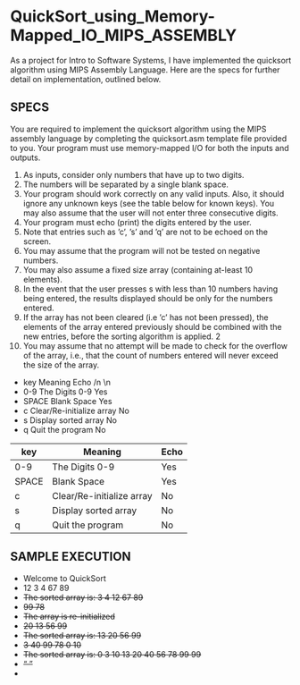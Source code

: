 # QuickSort_using_Memory-Mapped_IO_MIPS_ASSEMBLY

As a project for Intro to Software Systems, I have implemented the quicksort algorithm using MIPS Assembly Language. Here are the specs for further detail on implementation, outlined below.


SPECS
------

You are required to implement the quicksort algorithm using the MIPS assembly language by completing the quicksort.asm template file provided to you. Your program must use memory-mapped I/O for both the inputs and outputs.

1. As inputs, consider only numbers that have up to two digits.
2. The numbers will be separated by a single blank space.
3. Your program should work correctly on any valid inputs. Also, it should ignore any unknown keys (see the table below for known keys). You may also assume that the user will not enter three consecutive digits.
4. Your program must echo (print) the digits entered by the user.
5. Note that entries such as ’c’, ’s’ and ’q’ are not to be echoed on the screen.
6. You may assume that the program will not be tested on negative numbers.
7. You may also assume a fixed size array (containing at-least 10 elements).
8. In the event that the user presses s with less than 10 numbers having being entered, the results displayed should be only for the numbers entered.
9. If the array has not been cleared (i.e ’c’ has not been pressed), the elements of the array entered previously should be combined with the new entries, before the sorting algorithm is applied.
2
10. You may assume that no attempt will be made to check for the overflow of the array, i.e., that the count of numbers entered will never exceed the size of the array.

+ key      Meaning                     Echo /n \n
+ 0-9      The Digits 0-9              Yes
+ SPACE    Blank Space                 Yes
+ c        Clear/Re-initialize array    No
+ s        Display sorted array         No
+ q        Quit the program             No

| key  |  Meaning | Echo  |
|------|----------|-------|
| 0-9  |  The Digits 0-9   | Yes  |
| SPACE| Blank Space  | Yes  |
| c    | Clear/Re-initialize array  | No  |
| s    | Display sorted array   | No  |
| q    | Quit the program       | No  |


SAMPLE EXECUTION
----------------

 + Welcome to QuickSort
 + 12 3 4 67 89 <s>
 + The sorted array is: 3 4 12 67 89
 + 99 78 <c>
 + The array is re-initialized
 + 20 13 56 99 <s>
 + The sorted array is: 13 20 56 99
 + 3 40 99 78 0 10 <s>
 + The sorted array is: 0 3 10 13 20 40 56 78 99 99
 + <q>
 + <program ends>


